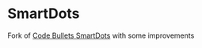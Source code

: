 # SmartDots
Fork of [Code Bullets SmartDots](https://github.com/Code-Bullet/Smart-Dots-Genetic-Algorithm-Tutorial) with some improvements
